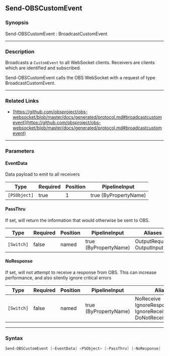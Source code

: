 Send-OBSCustomEvent
-------------------

### Synopsis
Send-OBSCustomEvent : BroadcastCustomEvent

---

### Description

Broadcasts a `CustomEvent` to all WebSocket clients. Receivers are clients which are identified and subscribed.

Send-OBSCustomEvent calls the OBS WebSocket with a request of type BroadcastCustomEvent.

---

### Related Links
* [https://github.com/obsproject/obs-websocket/blob/master/docs/generated/protocol.md#broadcastcustomevent](https://github.com/obsproject/obs-websocket/blob/master/docs/generated/protocol.md#broadcastcustomevent)

---

### Parameters
#### **EventData**
Data payload to emit to all receivers

|Type        |Required|Position|PipelineInput        |
|------------|--------|--------|---------------------|
|`[PSObject]`|true    |1       |true (ByPropertyName)|

#### **PassThru**
If set, will return the information that would otherwise be sent to OBS.

|Type      |Required|Position|PipelineInput        |Aliases                      |
|----------|--------|--------|---------------------|-----------------------------|
|`[Switch]`|false   |named   |true (ByPropertyName)|OutputRequest<br/>OutputInput|

#### **NoResponse**
If set, will not attempt to receive a response from OBS.
This can increase performance, and also silently ignore critical errors

|Type      |Required|Position|PipelineInput        |Aliases                                                                |
|----------|--------|--------|---------------------|-----------------------------------------------------------------------|
|`[Switch]`|false   |named   |true (ByPropertyName)|NoReceive<br/>IgnoreResponse<br/>IgnoreReceive<br/>DoNotReceiveResponse|

---

### Syntax
```PowerShell
Send-OBSCustomEvent [-EventData] <PSObject> [-PassThru] [-NoResponse] [<CommonParameters>]
```
